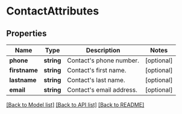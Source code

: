 # ContactAttributes

## Properties
Name | Type | Description | Notes
------------ | ------------- | ------------- | -------------
**phone** | **string** | Contact&#39;s phone number. | [optional] 
**firstname** | **string** | Contact&#39;s first name. | [optional] 
**lastname** | **string** | Contact&#39;s last name. | [optional] 
**email** | **string** | Contact&#39;s email address. | [optional] 

[[Back to Model list]](../../README.md#documentation-for-models) [[Back to API list]](../../README.md#documentation-for-api-endpoints) [[Back to README]](../../README.md)


